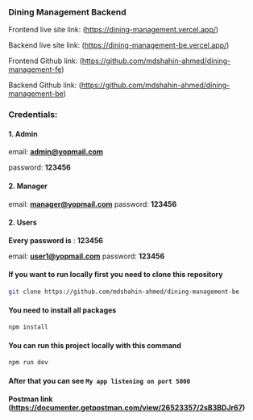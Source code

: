 ### Dining Management Backend

Frontend live site link: (https://dining-management.vercel.app/)

Backend live site link: (https://dining-management-be.vercel.app/)

Frontend Github link: (https://github.com/mdshahin-ahmed/dining-management-fe)

Backend Github link: (https://github.com/mdshahin-ahmed/dining-management-be)

### Credentials:

#### 1. Admin

email: **admin@yopmail.com**

password: **123456**

#### 2. Manager

email: **manager@yopmail.com**
password: **123456**

#### 2. Users

**Every password is** : **123456**

email: **user1@yopmail.com**
password: **123456**

#### If you want to run locally first you need to clone this repository

```bash
git clone https://github.com/mdshahin-ahmed/dining-management-be
```

#### You need to install all packages

```bash
npm install
```

#### You can run this project locally with this command

```bash
npm run dev
```

#### After that you can see `My app listening on port 5000`

#### Postman link (https://documenter.getpostman.com/view/26523357/2sB3BDJr67)
